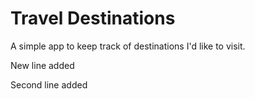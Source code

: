 # Travel Destinations

A simple app to keep track of destinations I'd like to visit.

New line added

Second line added
